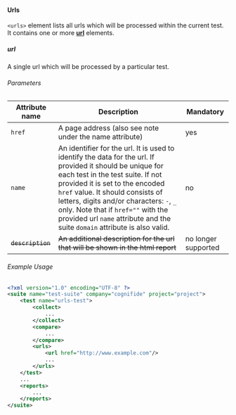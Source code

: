 #### Urls

`<urls>` element lists all urls which will be processed within the current test. It contains one or more **[url](#url)** elements.

##### url
A single url which will be processed by a particular test.

###### Parameters

| Attribute name | Description | Mandatory |
| -------------- | ----------- | --------- |
| `href` | A page address (also see note under the name attribute) | yes |
| `name` | An identifier for the url. It is used to identify the data for the url. If provided it should be unique for each test in the test suite. If not provided it is set to the encoded `href` value. It should consists of letters, digits and/or characters: `-`, `_` only. Note that if `href=""` with the provided url `name` attribute and the suite `domain` attribute is also valid. | no |
| ~~`description`~~ | ~~An additional description for the url that will be shown in the html report~~ | no longer supported |

###### Example Usage

```xml
<?xml version="1.0" encoding="UTF-8" ?>
<suite name="test-suite" company="cognifide" project="project">
    <test name="urls-test">
        <collect>
            ...
        </collect>
        <compare>
            ...
        </compare>
        <urls>
            <url href="http://www.example.com"/>
            ...
        </urls>
    </test>
    ...
    <reports>
        ...
    </reports>
</suite>
```
